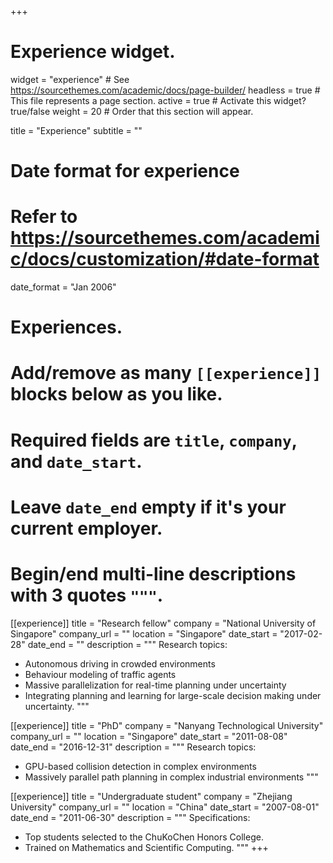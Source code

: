 +++
# Experience widget.
widget = "experience"  # See https://sourcethemes.com/academic/docs/page-builder/
headless = true  # This file represents a page section.
active = true  # Activate this widget? true/false
weight = 20  # Order that this section will appear.

title = "Experience"
subtitle = ""

# Date format for experience
#   Refer to https://sourcethemes.com/academic/docs/customization/#date-format
date_format = "Jan 2006"

# Experiences.
#   Add/remove as many `[[experience]]` blocks below as you like.
#   Required fields are `title`, `company`, and `date_start`.
#   Leave `date_end` empty if it's your current employer.
#   Begin/end multi-line descriptions with 3 quotes `"""`.
[[experience]]
  title = "Research fellow"
  company = "National University of Singapore"
  company_url = ""
  location = "Singapore"
  date_start = "2017-02-28"
  date_end = ""
  description = """
  Research topics:
  
  * Autonomous driving in crowded environments
  * Behaviour modeling of traffic agents
  * Massive parallelization for real-time planning under uncertainty
  * Integrating planning and learning for large-scale decision making under
    uncertainty.
  """

[[experience]]
  title = "PhD"
  company = "Nanyang Technological University"
  company_url = ""
  location = "Singapore"
  date_start = "2011-08-08"
  date_end = "2016-12-31"
  description = """
  Research topics:
  
  * GPU-based collision detection in complex environments
  * Massively parallel path planning in complex industrial environments
  """

[[experience]]
  title = "Undergraduate student"
  company = "Zhejiang University"
  company_url = ""
  location = "China"
  date_start = "2007-08-01"
  date_end = "2011-06-30"
  description = """ Specifications:

  * Top students selected to the ChuKoChen Honors College.
  * Trained on Mathematics and Scientific Computing.
  """
+++
